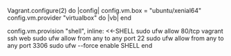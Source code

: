 Vagrant.configure(2) do |config|
config.vm.box = "ubuntu/xenial64"
config.vm.provider "virtualbox" do |vb|
end

config.vm.provision "shell", inline: <<-SHELL
sudo ufw allow 80/tcp
vagrant ssh web
sudo ufw allow from any to any port 22
sudo ufw allow from any to any port 3306
sudo ufw --force enable
SHELL
end
